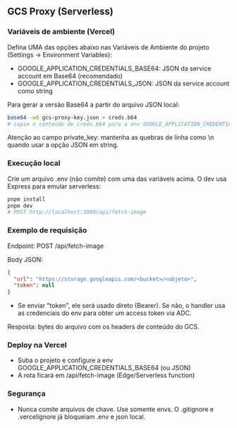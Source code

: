 ## GCS Proxy (Serverless)

### Variáveis de ambiente (Vercel)

Defina UMA das opções abaixo nas Variáveis de Ambiente do projeto (Settings → Environment Variables):

- GOOGLE_APPLICATION_CREDENTIALS_BASE64: JSON da service account em Base64 (recomendado)
- GOOGLE_APPLICATION_CREDENTIALS_JSON: JSON da service account como string

Para gerar a versão Base64 a partir do arquivo JSON local:

```bash
base64 -w0 gcs-proxy-key.json > creds.b64
# copie o conteúdo de creds.b64 para a env GOOGLE_APPLICATION_CREDENTIALS_BASE64
```

Atenção ao campo private_key: mantenha as quebras de linha como \n quando usar a opção JSON em string.

### Execução local

Crie um arquivo .env (não comite) com uma das variáveis acima. O dev usa Express para emular serverless:

```bash
pnpm install
pnpm dev
# POST http://localhost:3000/api/fetch-image
```

### Exemplo de requisição

Endpoint: POST /api/fetch-image

Body JSON:

```json
{
  "url": "https://storage.googleapis.com/<bucket>/<objeto>",
  "token": null
}
```

- Se enviar "token", ele será usado direto (Bearer). Se não, o handler usa as credenciais do env para obter um access token via ADC.

Resposta: bytes do arquivo com os headers de conteúdo do GCS.

### Deploy na Vercel

- Suba o projeto e configure a env GOOGLE_APPLICATION_CREDENTIALS_BASE64 (ou JSON)
- A rota ficará em /api/fetch-image (Edge/Serverless function)

### Segurança

- Nunca comite arquivos de chave. Use somente envs. O .gitignore e .vercelignore já bloqueiam .env e json local.
